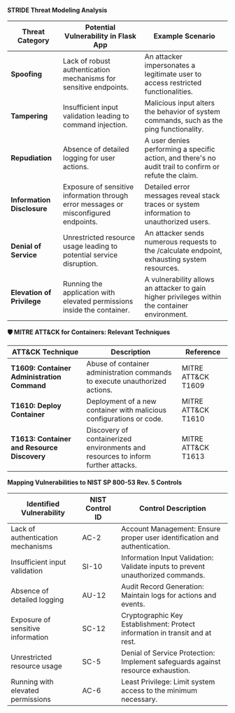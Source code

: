 **STRIDE Threat Modeling Analysis**

| **Threat Category** | **Potential Vulnerability in Flask App** | **Example Scenario** |
| --- | --- | --- |
| **Spoofing** | Lack of robust authentication mechanisms for sensitive endpoints. | An attacker impersonates a legitimate user to access restricted functionalities. |
| **Tampering** | Insufficient input validation leading to command injection. | Malicious input alters the behavior of system commands, such as the ping functionality. |
| **Repudiation** | Absence of detailed logging for user actions. | A user denies performing a specific action, and there's no audit trail to confirm or refute the claim. |
| **Information Disclosure** | Exposure of sensitive information through error messages or misconfigured endpoints. | Detailed error messages reveal stack traces or system information to unauthorized users. |
| **Denial of Service** | Unrestricted resource usage leading to potential service disruption. | An attacker sends numerous requests to the /calculate endpoint, exhausting system resources. |
| **Elevation of Privilege** | Running the application with elevated permissions inside the container. | A vulnerability allows an attacker to gain higher privileges within the container environment. |

**🛡️ MITRE ATT&CK for Containers: Relevant Techniques**

| **ATT&CK Technique** | **Description** | **Reference** |
| --- | --- | --- |
| **T1609: Container Administration Command** | Abuse of container administration commands to execute unauthorized actions. | MITRE ATT&CK T1609 |
| **T1610: Deploy Container** | Deployment of a new container with malicious configurations or code. | MITRE ATT&CK T1610 |
| **T1613: Container and Resource Discovery** | Discovery of containerized environments and resources to inform further attacks. | MITRE ATT&CK T1613 |

**Mapping Vulnerabilities to NIST SP 800-53 Rev. 5 Controls**

| **Identified Vulnerability** | **NIST Control ID** | **Control Description** |
| --- | --- | --- |
| Lack of authentication mechanisms | AC-2 | Account Management: Ensure proper user identification and authentication. |
| Insufficient input validation | SI-10 | Information Input Validation: Validate inputs to prevent unauthorized commands. |
| Absence of detailed logging | AU-12 | Audit Record Generation: Maintain logs for actions and events. |
| Exposure of sensitive information | SC-12 | Cryptographic Key Establishment: Protect information in transit and at rest. |
| Unrestricted resource usage | SC-5 | Denial of Service Protection: Implement safeguards against resource exhaustion. |
| Running with elevated permissions | AC-6 | Least Privilege: Limit system access to the minimum necessary. |